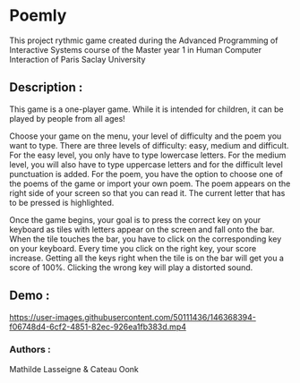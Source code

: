 # Poemly
This project rythmic game created during the Advanced Programming of Interactive Systems course of the Master year 1 in Human Computer Interaction of Paris Saclay University 

## Description :
This game is a one-player game. While it is intended for children, it can be played by people from all ages! 

Choose your game on the menu, your level of difficulty and the poem you want to type. There are three levels of difficulty: easy, medium and difficult. For the easy level, you only have to type lowercase letters. For the medium level, you will also have to type uppercase letters and for the difficult level punctuation is added. 
For the poem, you have the option to choose one of the poems of the game or import your own poem. The poem appears on the right side of your screen so that you can read it. The current letter that has to be pressed is highlighted. 

Once the game begins, your goal is to press the correct key on your keyboard as tiles with letters appear on the screen and fall onto the bar. When the tile touches the bar, you have to click on the corresponding key on your keyboard. Every time you click on the right key, your score increase. Getting all the keys right when the tile is on the bar will get you a score of 100%. Clicking the wrong key will play a distorted sound.

## Demo :


https://user-images.githubusercontent.com/50111436/146368394-f06748d4-6cf2-4851-82ec-926ea1fb383d.mp4


### Authors :

Mathilde Lasseigne & Cateau Oonk
